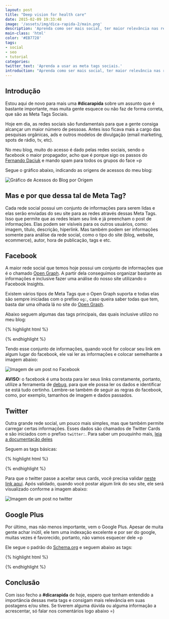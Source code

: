 ```yaml
---
layout: post
title: "Deep vision for health care"
date: 2015-02-09 19:33:48
image: '/assets/img/dica-rapida-2/main.png'
description: 'Aprenda como ser mais social, ter maior relevância nas redes sociais e atrair mais usuários.'
main-class: 'html'
color: '#EB7728'
tags:
- social
- seo
- tutorial
categories:
twitter_text: 'Aprenda a usar as meta tags sociais.'
introduction: "Aprenda como ser mais social, ter maior relevância nas redes sociais e atrair mais usuários. Para isso, basta criar as meta tags corretas."
---
```


## Introdução

Estou aqui de novo para mais uma **#dicarapida** sobre um assunto que é bastante importante, mas muita gente esquece ou não faz de forma correta, que são as Meta Tags Sociais.

Hoje em dia, as redes sociais são fundamentais para que a gente consiga alcançar um maior número de pessoas. Antes isso ficava mais a cargo das pesquisas orgânicas, ads e outros modelos de divulgação (email marketing, spots de rádio, tv, etc).

No meu blog, muito do acesso é dado pelas redes sociais, sendo o facebook o maior propagador, acho que é porque sigo os passos do [Fernando Daciuk](http://blog.da2k.com.br/) e mando spam para todos os grupos do face =p

Segue o gráfico abaixo, indicando as origens de acessos do meu blog:

![Gráfico de Acessos do Blog por Origem](/assets/img/dica-rapida-2/canais.png)

## Mas e por que dessa tal de Meta Tag?

Cada rede social possui um conjunto de informações para serem lidas e elas serão enviadas do seu site para as redes através dessas Meta Tags. Isso que permite que as redes leiam seu link e já preencham o post de informações. Elas podem ser visíveis para os outros usuários, como: imagem, título, descrição, hiperlink. Mas também podem ser informações somente para análise da rede social, como o tipo do site (blog, website, ecommerce), autor, hora de publicação, tags e etc.

## Facebook

A maior rede social que temos hoje possui um conjunto de informações que é o chamado [Open Graph](https://developers.facebook.com/docs/sharing/best-practices?locale=pt_BR). A partir dela conseguimos organizar bastante as informações e inclusive fazer uma análise do nosso site utilizando o Facebook Insights.

Existem vários tipos de Meta Tags que o Open Graph suporta e todas elas são sempre iniciadas com o prefixo `og:`, caso queira saber todas que tem, basta dar uma olhada lá no site do [Open Graph](https://developers.facebook.com/docs/sharing/best-practices#tags).

Abaixo seguem algumas das tags principais, das quais inclusive utilizo no meu blog:

{% highlight html %}
<!-- Social: Facebook / Open Graph -->
<meta property="fb:admins" content="id do seu fb insight">
<meta property="og:url" content="url do seu site">
<meta property="og:type" content="tipo do link, article, page, etc">
<meta property="og:title" content="título do site">
<meta property="og:image" content="imagem do site (LINK ABSOLUTO)">
<meta property="og:description" content="breve descrição">
<meta property="og:site_name" content="Nome do site">
<meta property="article:author" content="fb de quem escreveu">
<meta property="article:publisher" content="fb de quem publicou">
<meta property="article:published_time" content="momento de publicação">
<meta property="article:tag" content="tag1">
<meta property="article:tag" content="tag2">
{% endhighlight %}

Tendo esse conjunto de informações, quando você for colocar seu link em algum lugar do facebook, ele vai ler as informações e colocar semelhante a imagem abaixo:

![Imagem de um post no Facebook](/assets/img/dica-rapida-2/face-post.png)

**AVISO:** o facebook é uma bosta para ler seus links corretamente, portanto, utilize a ferramenta de [debug](https://developers.facebook.com/tools/debug/og/object/), para que ele possa ler os dados e identificar se está tudo certinho. Lembre-se também de seguir as regras do facebook, como, por exemplo, tamanhos de imagem e dados passados.

## Twitter

Outra grande rede social, um pouco mais simples, mas que também permite carregar certas informações. Esses dados são chamados de Twitter Cards e são iniciados com o prefixo `twitter:`. Para saber um pouquinho mais, [leia a documentação deles](https://dev.twitter.com/cards/overview)

Seguem as tags básicas:

{% highlight html %}
<!-- Social: Twitter -->
<meta name="twitter:card" content="summary_large_image"> <!-- aqui fica o tipo de card -->
<meta name="twitter:site" content="@willian_justen"> <!-- twitter handler do site -->
<meta name="twitter:title" content="Título do Post">
<meta name="twitter:description" content="Descrição do post">
<meta property="twitter:image:src" content="link da imagem">
{% endhighlight %}

Para que o twitter passe a aceitar seus cards, você precisa validar [neste link aqui](https://cards-dev.twitter.com/validator). Após validado, quando você postar algum link do seu site, ele será visualizado conforme a imagem abaixo:

![Imagem de um post no twitter](/assets/img/dica-rapida-2/twitter-post.png)

## Google Plus

Por último, mas não menos importante, vem o Google Plus. Apesar de muita gente achar inútil, ele tem uma indexação excelente e por ser do google, muitas vezes é favorecido, portanto, não vamos esquecer dele =p

Ele segue o padrão do [Schema.org](http://schema.org/) e seguem abaixo as tags:

{% highlight html %}
<link rel="author" href="google plus do autor">
<!-- Social: Google+ / Schema.org  -->
<meta itemprop="name" content="Título da página">
<meta itemprop="description" content="Pequena descrição">
<meta itemprop="image" content="imagem da página">
{% endhighlight %}

## Conclusão

Com isso fecho a **#dicarapida** de hoje, espero que tenham entendido a importância dessas meta tags e consigam mais relevância em suas postagens e/ou sites. Se tiverem alguma dúvida ou alguma informação a acrescentar, só falar nos comentários logo abaixo =)
